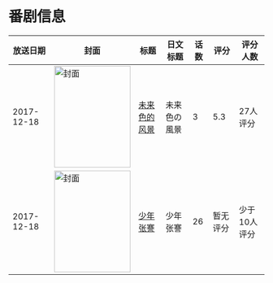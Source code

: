 # 番剧信息

|放送日期|封面|标题|日文标题|话数|评分|评分人数|
|---|---|---|---|---|---|---|
|2017-12-18|<img src="https://lain.bgm.tv/pic/cover/c/a9/89/233043_6679Q.jpg" alt="封面" style="width:150px;height:200px;object-fit:cover;">|[未来色的风景](https://bangumi.tv/subject/233043)|未来色の風景|3|5.3|27人评分|
|2017-12-18|<img src="https://lain.bgm.tv/pic/cover/c/ce/64/246927_1nfew.jpg" alt="封面" style="width:150px;height:200px;object-fit:cover;">|[少年张謇](https://bangumi.tv/subject/246927)|少年张謇|26|暂无评分|少于10人评分|

